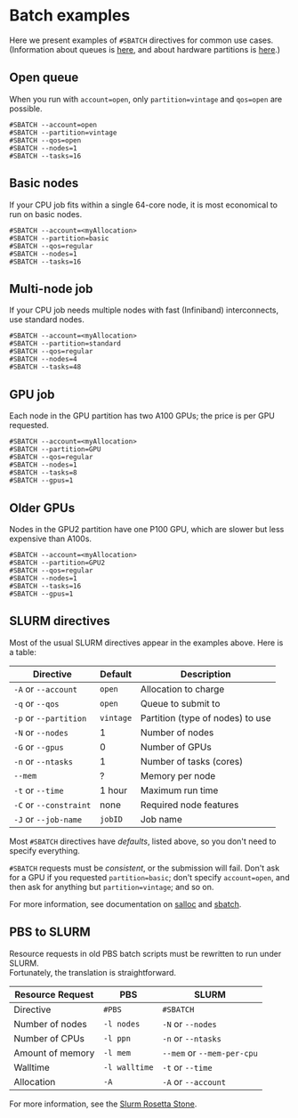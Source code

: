 # Batch examples

Here we present examples of `#SBATCH` directives
for common use cases.  
(Information about queues is [here](08_BatchJobs.md/#queues),
and about hardware partitions is [here](02_RoarHardware.md/#partitions).)

## Open queue

When you run with `account=open`, 
only `partition=vintage` and `qos=open` are possible.

```
#SBATCH --account=open
#SBATCH --partition=vintage
#SBATCH --qos=open
#SBATCH --nodes=1
#SBATCH --tasks=16
```

## Basic nodes

If your CPU job fits within a single 64-core node, 
it is most economical to run on basic nodes.

```
#SBATCH --account=<myAllocation>
#SBATCH --partition=basic
#SBATCH --qos=regular
#SBATCH --nodes=1
#SBATCH --tasks=16
```

## Multi-node job

If your CPU job needs multiple nodes
with fast (Infiniband) interconnects,
use standard nodes.

```
#SBATCH --account=<myAllocation>
#SBATCH --partition=standard
#SBATCH --qos=regular
#SBATCH --nodes=4
#SBATCH --tasks=48
```

## GPU job
 
Each node in the GPU partition has two A100 GPUs;
the price is per GPU requested.

```
#SBATCH --account=<myAllocation>
#SBATCH --partition=GPU
#SBATCH --qos=regular
#SBATCH --nodes=1
#SBATCH --tasks=8
#SBATCH --gpus=1
```

## Older GPUs

Nodes in the GPU2 partition have one P100 GPU,
which are slower but less expensive than A100s.

```
#SBATCH --account=<myAllocation>
#SBATCH --partition=GPU2
#SBATCH --qos=regular
#SBATCH --nodes=1
#SBATCH --tasks=16
#SBATCH --gpus=1
```

## SLURM directives

Most of the usual SLURM directives appear in the examples above.
Here is a table:

| Directive | Default | Description |
| ---- | ---- | ---- |
| `-A` or `--account` | `open` | Allocation to charge |
| `-q` or `--qos` | `open` | Queue to submit to |
| `-p` or `--partition` | `vintage` | Partition (type of nodes) to use |
| `-N` or `--nodes` | 1 | Number of nodes |
| `-G` or `--gpus` | 0 | Number of GPUs |
| `-n` or `--ntasks` | 1 | Number of tasks (cores) |
| `--mem` | ? | Memory per node |
| `-t` or `--time` | 1 hour | Maximum run time |
| `-C` or `--constraint` | none | Required node features |
| `-J` or `--job-name` | `jobID` | Job name |

Most `#SBATCH` directives have *defaults*, listed above,
so you don't need to specify everything.

`#SBATCH` requests must be *consistent*, or the submission will fail.
Don't ask for a GPU if you requested `partition=basic`;
don't specify `account=open`, and then ask for anything but
`partition=vintage`; and so on.

For more information, see documentation on 
[salloc](https://slurm.schedmd.com/salloc.html) 
and [sbatch](https://slurm.schedmd.com/sbatch.html).

## PBS to SLURM

Resource requests in old PBS batch scripts 
must be rewritten to run under SLURM.  
Fortunately, the translation is straightforward.

| Resource Request | PBS | SLURM |
| ---- | ---- | ---- |
| Directive | `#PBS` | `#SBATCH` |
| Number of nodes | `-l nodes` | `-N` or `--nodes` |
| Number of CPUs | `-l ppn` | `-n` or `--ntasks` |
| Amount of memory | `-l mem` | `--mem` or `--mem-per-cpu` |
| Walltime | `-l walltime` | `-t` or `--time` |
| Allocation | `-A` | `-A` or `--account` |

For more information, see the 
[Slurm Rosetta Stone](https://slurm.schedmd.com/rosetta.pdf).


